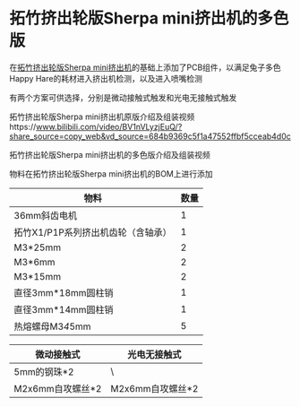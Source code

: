 # 拓竹挤出轮版Sherpa mini挤出机的多色版
在[拓竹挤出轮版Sherpa mini挤出机](https://github.com/tingtom2/BambuLab-Sherpa-mini-extruder.git)的基础上添加了PCB组件，以满足兔子多色Happy Hare的耗材进入挤出机检测，以及进入喷嘴检测


有两个方案可供选择，分别是微动接触式触发和光电无接触式触发


拓竹挤出轮版Sherpa mini挤出机原版介绍及组装视频https://www.bilibili.com/video/BV1nVLyzjEuQ/?share_source=copy_web&vd_source=684b9369c5f1a47552ffbf5cceab4d0c

拓竹挤出轮版Sherpa mini挤出机的多色版介绍及组装视频



物料在拓竹挤出轮版Sherpa mini挤出机的BOM上进行添加

| 物料  | 数量 |
| ------------- | ------------- |
| 36mm斜齿电机  |  1  |
| 拓竹X1/P1P系列挤出机齿轮（含轴承）  | 1  |
| M3*25mm  | 2  |
| M3*6mm | 2  |
| M3*15mm  | 2  |
| 直径3mm*18mm圆柱销  | 1  |
| 直径3mm*14mm圆柱销  | 1  |
| 热熔螺母M3*4*5mm  | 5  |

|微动接触式 | 光电无接触式 |
| ------------- | ------------- |
|   5mm的钢珠*2 |      \       |
| M2x6mm自攻螺丝*2  | M2x6mm自攻螺丝*2  |
